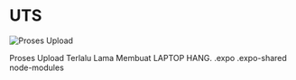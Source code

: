 # UTS
![Proses Upload](https://user-images.githubusercontent.com/90810992/160264052-54316b22-baa6-4482-acb1-b26b0bae25b8.JPG)

Proses Upload Terlalu Lama Membuat LAPTOP HANG.
.expo
.expo-shared
node-modules
